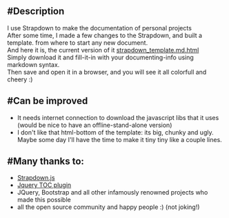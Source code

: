 #Description 
------------
I use Strapdown to make the documentation of personal projects    
After some time, I made a few changes to the Strapdown, and built a template. from where to start any new document.    
And here it is, the current version of it [strapdown_template.md.html](https://github.com/zipizap/strapdown_template/raw/master/strapdown_template.md.html)     
Simply download it and fill-it-in with your documenting-info using markdown syntax.  
Then save and open it in a browser, and you will see it all colorfull and cheery :)  


#Can be improved
------------
  + It needs internet connection to download the javascript libs that it uses (would be nice to have an offline-stand-alone version)
  + I don't like that html-bottom of the template: its big, chunky and ugly. Maybe some day I'll have the time to make it tiny tiny like a couple lines.


#Many thanks to:
-----------
  + [Strapdown.js](http://strapdownjs.com/)
  + [Jquery TOC plugin](http://projects.jga.me/toc/#toc0)
  + JQuery, Bootstrap and all other infamously renowned projects who made this possible
  + all the open source community and happy people :)  (not joking!)



